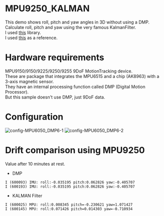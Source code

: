 # MPU9250_KALMAN
This demo shows roll, pitch and yaw angles in 3D without using a DMP.   
Calculate roll, pitch and yaw using the very famous KalmanFilter.   
I used [this](https://github.com/TKJElectronics/KalmanFilter) library.   
I used [this](https://github.com/TKJElectronics/Example-Sketch-for-IMU-including-Kalman-filter/tree/master/IMU/MPU6050_HMC5883L) as a reference.   

# Hardware requirements
MPU9150/9150/9225/9250/9255 9DoF MotionTracking device.   
These are package that integrates the MPU6515 and a chip (AK8963) with a 3-axis magnetic sensor.   
They have an internal processing function called DMP (Digital Motion Processor).   
But this sample doesn't use DMP, just 9DoF data.   

# Configuration

![config-MPU6050_DMP6-1](https://user-images.githubusercontent.com/6020549/224453334-ad69a635-0767-4d94-8193-c11160b10eb7.jpg)
![config-MPU6050_DMP6-2](https://user-images.githubusercontent.com/6020549/224453337-8529aa7f-76dd-4b70-9bff-a43888973534.jpg)

# Drift comparison using MPU9250
Value after 10 minutes at rest.   
- DMP
```
I (600093) IMU: roll:-0.035195 pitch:0.062826 yaw:-0.405707
I (600193) IMU: roll:-0.035195 pitch:0.062826 yaw:-0.405707
```

- KALMAN Filter
```
I (600025) MPU: roll:0.008345 pitch=-0.230621 yaw=1.071427
I (600145) MPU: roll:0.071426 pitch=0.014303 yaw=-0.710934
```

